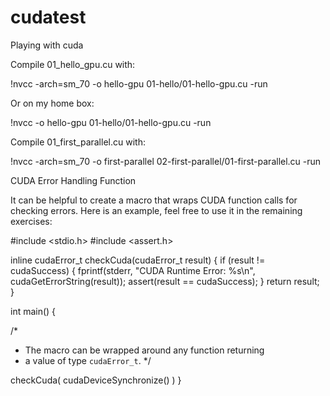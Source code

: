 # cudatest
Playing with cuda

Compile 01_hello_gpu.cu with:

!nvcc -arch=sm_70 -o hello-gpu 01-hello/01-hello-gpu.cu -run

Or on my home box:

!nvcc -o hello-gpu 01-hello/01-hello-gpu.cu -run


Compile 01_first_parallel.cu with:

!nvcc -arch=sm_70 -o first-parallel 02-first-parallel/01-first-parallel.cu -run



CUDA Error Handling Function

It can be helpful to create a macro that wraps CUDA function calls for checking errors. Here is an example, feel free to use it in the remaining exercises:

#include <stdio.h>
#include <assert.h>

inline cudaError_t checkCuda(cudaError_t result)
{
  if (result != cudaSuccess) {
    fprintf(stderr, "CUDA Runtime Error: %s\n", cudaGetErrorString(result));
    assert(result == cudaSuccess);
  }
  return result;
}

int main()
{

/*
 * The macro can be wrapped around any function returning
 * a value of type `cudaError_t`.
 */

  checkCuda( cudaDeviceSynchronize() )
}
